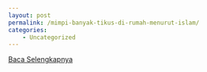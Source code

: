 ```yaml
---
layout: post
permalink: /mimpi-banyak-tikus-di-rumah-menurut-islam/
categories:
    - Uncategorized
---
```


[Baca Selengkapnya](/01)